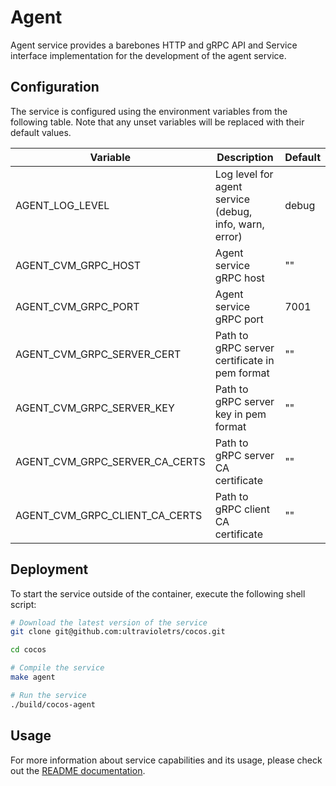 # Agent

Agent service provides a barebones HTTP and gRPC API and Service interface implementation for the development of the agent service.

## Configuration

The service is configured using the environment variables from the following table. Note that any unset variables will be replaced with their default values.

| Variable                       | Description                                            | Default                        |
| ------------------------------ | ------------------------------------------------------ | ------------------------------ |
| AGENT_LOG_LEVEL                | Log level for agent service (debug, info, warn, error) | debug                          |
| AGENT_CVM_GRPC_HOST            | Agent service gRPC host                                | ""                             |
| AGENT_CVM_GRPC_PORT            | Agent service gRPC port                                | 7001                           |
| AGENT_CVM_GRPC_SERVER_CERT     | Path to gRPC server certificate in pem format          | ""                             |
| AGENT_CVM_GRPC_SERVER_KEY      | Path to gRPC server key in pem format                  | ""                             |
| AGENT_CVM_GRPC_SERVER_CA_CERTS | Path to gRPC server CA certificate                     | ""                             |
| AGENT_CVM_GRPC_CLIENT_CA_CERTS | Path to gRPC client CA certificate                     | ""                             |


## Deployment

To start the service outside of the container, execute the following shell script:

```bash
# Download the latest version of the service
git clone git@github.com:ultravioletrs/cocos.git

cd cocos

# Compile the service
make agent

# Run the service
./build/cocos-agent
```

## Usage

For more information about service capabilities and its usage, please check out the [README documentation](../README.md).
